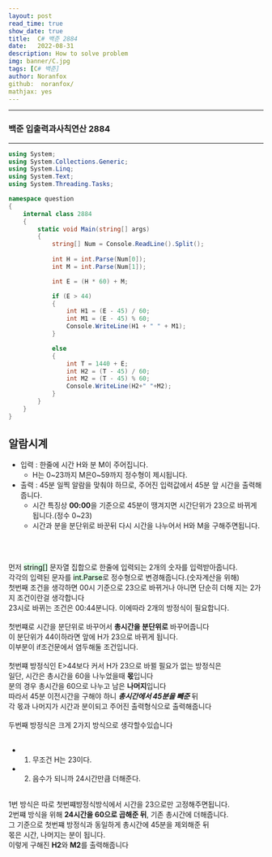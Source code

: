 ```yaml
---
layout: post
read_time: true
show_date: true
title:  C# 백준 2884
date:   2022-08-31
description: How to solve problem
img: banner/C.jpg
tags: [C# 백준]
author: Noranfox
github:  noranfox/
mathjax: yes
---
```


---
### 백준 입출력과사칙연산 2884
---

```c#
using System;
using System.Collections.Generic;
using System.Linq;
using System.Text;
using System.Threading.Tasks;

namespace question
{
    internal class 2884
    {
        static void Main(string[] args)
        {
            string[] Num = Console.ReadLine().Split();
            
            int H = int.Parse(Num[0]);
            int M = int.Parse(Num[1]);

            int E = (H * 60) + M;

            if (E > 44)
            {
                int H1 = (E - 45) / 60;
                int M1 = (E - 45) % 60;
                Console.WriteLine(H1 + " " + M1);
            }

            else
            {
                int T = 1440 + E;
                int H2 = (T - 45) / 60;
                int M2 = (T - 45) % 60;
                Console.WriteLine(H2+" "+M2);
            }
        }
    }
}
```
## 알람시계
  - 입력 : 한줄에 시간 H와 분 M이 주어집니다.
    - H는 0~23까지 M은0~59까지 정수형이 제시됩니다.
  - 출력 : 45분 일찍 알람을 맞춰야 하므로, 주어진 입력값에서 45분 앞 시간을 출력해줍니다.<br>
    - 시간 특징상 **00:00**을 기준으로 45분이 땡겨지면 시간단위가 23으로 바뀌게 됩니다.(정수 0~23)
    - 시간과 분을 분단위로 바꾼뒤 다시 시간을 나누어서 H와 M을 구해주면됩니다.  
 <br>
 <br>

먼저 <mark style='background-color: #dcffe4'>string[]</mark> 문자열 집합으로 한줄에 입력되는 2개의 숫자를 입력받아줍니다.<br>
각각의 입력된 문자를 <mark style='background-color: #dcffe4'>int.Parse</mark>로 정수형으로 변경해줍니다.(숫자계산을 위해)<br>
첫번째 조건을 생각하면 00시 기준으로 23으로 바뀌거나 아니면 단순히 더해 지는 2가지 조건이란걸 생각합니다</br>
23시로 바뀌는 조건은 00:44분니다. 이에따라 2개의 방정식이 필요합니다.</br></br>
첫번쨰로 시간을 분단위로 바꾸어서 **총시간을 분단위로** 바꾸어줍니다</br>
이 분단위가 44이하라면 앞에 H가 23으로 바뀌게 됩니다.<br> 
이부분이 if조건문에서 염두해둘 조건입니다.<br>
<br>
첫번쨰 방정식인 E>44보다 커서 H가 23으로 바뀔 필요가 없는 방정식은<br>
일단, 시간은 총시간을 60을 나누었을때 **몫**입니다<br>
분의 경우 총시간을 60으로 나누고 남은 **나머지**입니다<br>
따라서 45분 이전시간을 구해야 하니 ***총시간에서 45분을 빼준*** 뒤<br>
각 몫과 나머지가 시간과 분이되고 주어진 출력형식으로 출력해줍니다<br> 
<br>
두번째 방정식은 크게 2가지 방식으로 생각할수있습니다<br>
<br>
  - 1. 무조건 H는 23이다.
  - 2. 음수가 되니까 24시간만큼 더해준다.
<br><br>

1번 방식은 따로 첫번쨰방정식방식에서 시간을 23으로만 고정해주면됩니다.<br>
2번쨰 방식을 위해 **24시간을 60으로 곱해준 뒤**, 기존 총시간에 더해줍니다.<br>
그 기준으로 첫번쨰 방정식과 동일하게 총시간에 45분을 제외해준 뒤<br>
몫은 시간, 나머지는 분이 됩니다.<br>
이렇게 구해진 **H2**와 **M2**를 출력해줍니다







 
